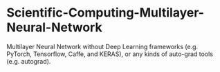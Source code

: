 # Scientific-Computing-Multilayer-Neural-Network
Multilayer Neural Network without Deep Learning frameworks (e.g. PyTorch, Tensorflow, Caffe, and KERAS), or any kinds of auto-grad tools (e.g. autograd).
